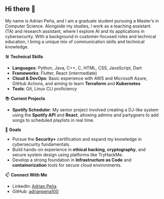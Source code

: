 ## Hi there 👋

<!--
**adrianpena100/adrianpena100** is a ✨ _special_ ✨ repository because its `README.md` (this file) appears on your GitHub profile.

Here are some ideas to get you started:

- 🔭 I’m currently working on ...
- 🌱 I’m currently learning ...
- 👯 I’m looking to collaborate on ...
- 🤔 I’m looking for help with ...
- 💬 Ask me about ...
- 📫 How to reach me: ...
- 😄 Pronouns: ...
- ⚡ Fun fact: ...
-->
My name is Adrian Peña, and I am a graduate student pursuing a Master’s in Computer Science. Alongside my studies, I work as a teaching assistant (TA) and research assistant, where I explore AI and its applications in cybersecurity. With a background in customer-focused roles and technical education, I bring a unique mix of communication skills and technical knowledge.

🛠️ **Technical Skills**
* **Languages**: Python, Java, C++, C, HTML, CSS, JavaScript, Dart
* **Frameworks**: Flutter, React (intermediate)
* **Cloud & DevOps**: Basic experience with AWS and Microsoft Azure, GitHub Actions, and aiming to learn **Terraform** and **Kubernetes**
* **Tools**: Git, Linux CLI proficiency

📚 **Current Projects**
* **Spotify Scheduler**: My senior project involved creating a DJ-like system using the **Spotify API** and **React**, allowing admins and partygoers to add songs to scheduled playlists in real time.

🎯 **Goals**
* Pursue the **Security+** certification and expand my knowledge in cybersecurity fundamentals.
* Build hands-on experience in **ethical hacking**, **cryptography**, and secure system design using platforms like TryHackMe.
* Develop a strong foundation in **Infrastructure as Code** and **containerization** tools for secure cloud environments.

📫 **Connect With Me**
* LinkedIn: [Adrian Peña](https://www.linkedin.com/in/adrian-pe%C3%B1a-319451324)
* GitHub: [adrianpena100](https://github.com/adrianpena100)
